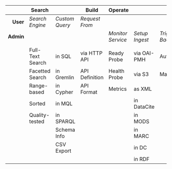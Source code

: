 |           | **Search**       |                | **Build**      | **Operate**       |                |                  |
|----------:|------------------|----------------|----------------|-------------------|----------------|------------------|
|  **User** | _Search Engine_  | _Custom Query_ | _Request From_ |                   |                |                  |
| **Admin** |                  |                |                | _Monitor Service_ | _Setup Ingest_ | _Trigger Backup_ |
||||||||
|           | Full-Text Search | in SQL         | via HTTP API   | Ready Probe       | via OAI-PMH    | Automatic        |
|           | Facetted Search  | in Gremlin     | API Definition | Health Probe      | via S3         | Manual           |
|           | Range-based      | in Cypher      | API Format     | Metrics           | as XML         |                  |
|           | Sorted           | in MQL         |                |                   | in DataCite    |                  |
|           | Quality-tested   | in SPARQL      |                |                   | in MODS        |                  |
|           |                  | Schema Info    |                |                   | in MARC        |                  |
|           |                  | CSV Export     |                |                   | in DC          |                  |
|           |                  |                |                |                   | in RDF         |                  |